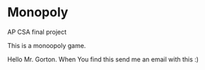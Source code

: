# Monopoly
AP CSA final project

This is a monoopoly game.


Hello Mr. Gorton. When You find this send me an email with this :)